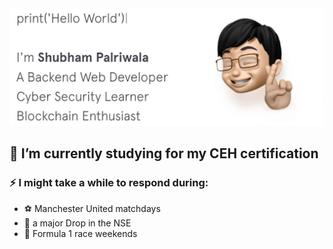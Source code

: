 <img src=me.jpg>

##  🔭 I’m currently studying for my CEH certification
### ⚡ I might take a while to respond during:
- :soccer: Manchester United matchdays
- :money_with_wings: a major Drop in the NSE
- :car: Formula 1 race weekends
